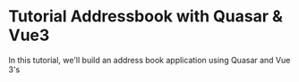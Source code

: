 # Tutorial Addressbook with Quasar & Vue3
In this tutorial, we'll build an address book application using Quasar and Vue 3's <script setup> syntax. This app will fetch contacts from a backend API, display them, and allow users to add new ones. Along the way, you'll learn about routing, components, state management with Pinia, and Axios for API calls.

## 1. Prerequisites
- Basic knowledge of Vue.js and JavaScript.
- Node.js installed on your system.
- Backend API ready to handle contacts (`name`, `email`, `phone`).

---

## 2. Setting Up Quasar

#### Install Quasar CLI
```bash
npm install -g @quasar/cli
```

#### Create a New Project
```bash
npm init quasar 
```
Follow the prompts to set up your project (choose Vue 3 and other defaults).

#### Start the Development Server
```bash
cd address-book-app
quasar dev
```

---

## 3. Setting Up Routing
In Quasar, routing is configured in `src/router/routes.js`.

Modify `routes.js`
Add routes for the main pages of the app:

```javascript
const routes = [
  {
    path: '/',
    component: () => import('layouts/MainLayout.vue'),
    children: [
      { path: '', component: () => import('pages/AddressBook.vue') },
      { path: '/add', component: () => import('pages/AddContact.vue') }
    ]
  }
];

export default routes;
```

---

## 4. Layout
In the Quasar Framework, Pages and Layouts are key components that structure the app, providing a clear separation of concerns and enabling flexibility.

#### 1. Layouts
- Purpose: Define the framework or skeleton of the app, such as the header, footer, sidebars, or navigation structure.
- Location: Found in the `src/layouts/` directory.
- Structure: Layouts contain slots for rendering pages and reusable components like headers or navigation drawers.
- Example: A common layout file like `MainLayout.vue` may look like this:

```javascript
<template>
  <q-layout view="lHh Lpr lFf">
    <!-- Header -->
    <q-header elevated>
      <q-toolbar>
        <q-btn flat icon="menu" @click="toggleDrawer" />
        <q-toolbar-title>My App</q-toolbar-title>
      </q-toolbar>
    </q-header>

    <!-- Sidebar -->
    <q-drawer show-if-above v-model="drawer" side="left">
      <q-list>
        <q-item clickable v-ripple to="/">
          <q-item-section>Home</q-item-section>
        </q-item>
        <q-item clickable v-ripple to="/add">
          <q-item-section>Add Contact</q-item-section>
        </q-item>
      </q-list>
    </q-drawer>

    <!-- Page Container -->
    <q-page-container>
      <router-view />
    </q-page-container>
  </q-layout>
</template>

<script setup>
import { ref } from 'vue';

const drawer = ref(false);
const toggleDrawer = () => (drawer.value = !drawer.value);
</script>
```

#### Key Points in the Example:
1. `<q-layout>`:
  - A root Quasar layout component. The view="lHh Lpr lFf" defines its structure:
    - lHh: Header, fixed position.
    - Lpr: Left drawer, responsive.
    - lFf: Footer, fixed.
2. `<q-header>`: A top navigation bar for branding or app-wide actions.
3. `<q-drawer>`: A sidebar component that can hold navigation or other controls.
4. `<router-view>`: A placeholder where the active page (from Vue Router) will render dynamically.
5. State Management:
- `drawer`: A reactive property controlling whether the sidebar is open.
- `toggleDrawer`: Toggles the drawer's visibility.

#### Routing Integration
Pages are connected to the layout through Vue Router. For example, in `src/router/routes.js`:

```javascript
export default [
  {
    path: '/',
    component: () => import('layouts/MainLayout.vue'),
    children: [
      { path: '', component: () => import('pages/Home.vue') },
      { path: 'add', component: () => import('pages/AddContact.vue') },
    ]
  }
];
```

- The `MainLayout` provides the overall structure.
- The `Home.vue` and `AddContact.vue` pages are rendered in the layout's `<router-view>` slot.

---

## 5. Pages in Quasar

In Quasar, pages represent the main content views that are displayed in the application based on the routing. Here's how you can create a functional Address Book page `(AddressBook.vue)` in Quasar, using the provided code as an example.

#### Address Book Page (`AddressBook.vue`)
The `AddressBook.vue` page is designed to:

1. Fetch a list of contacts from the backend.
2. Display these contacts in a list format.
3. Include a button to navigate to an "Add Contact" form.

```javascript
<template>
  <q-page padding>
    <!-- Add Contact Button -->
    <q-btn label="Add Contact" color="primary" @click="navigateToAdd" />

    <!-- Contacts List -->
    <q-list bordered padding>
      <q-item v-for="contact in contacts" :key="contact.id">
        <q-item-section>
          <div><strong>{{ contact.name }}</strong></div>
          <div>{{ contact.email }}</div>
          <div>{{ contact.phone }}</div>
        </q-item-section>
      </q-item>
    </q-list>
  </q-page>
</template>

<script setup>
import { ref, onMounted } from 'vue';
import { useContactsStore } from 'src/stores/contacts';
import { useRouter } from 'vue-router';

const router = useRouter(); // Access Vue Router for navigation
const store = useContactsStore(); // Access the Pinia store for contacts
const contacts = ref([]); // Local state to hold contacts

// Fetch contacts from the backend when the component mounts
const fetchContacts = async () => {
  await store.fetchContacts(); // Calls the Pinia action
  contacts.value = store.contacts; // Updates the local state
};

// Lifecycle hook to load data
onMounted(fetchContacts);

// Navigation function to redirect to the Add Contact page
const navigateToAdd = () => {
  router.push('/add');
};
</script>
```

## Vuex Store Setup

1. Install Vuex (if not already installed):
Run the following command to add Vuex to your project:
```bash
npm install vuex
```

2. Create the Vuex Store
Create the store in a file called `src/store/index.js`:

```javascript
import { createStore } from 'vuex';
import axios from 'axios';

// Define the Vuex store
const store = createStore({
  state: {
    contacts: [] // Holds the list of contacts
  },
  mutations: {
    SET_CONTACTS(state, contacts) {
      // Updates the state with fetched contacts
      state.contacts = contacts;
    },
    ADD_CONTACT(state, contact) {
      // Adds a new contact to the state
      state.contacts.push(contact);
    }
  },
  actions: {
    async fetchContacts({ commit }) {
      // Fetches contacts from the backend
      try {
        const response = await axios.get('https://your-backend-url.com/contacts');
        commit('SET_CONTACTS', response.data); // Updates the state with fetched data
      } catch (error) {
        console.error('Error fetching contacts:', error);
      }
    },
    async addContact({ commit }, contact) {
      // Adds a new contact to the backend and updates the state
      try {
        const response = await axios.post('https://your-backend-url.com/contacts', contact, {
          headers: { 'Content-Type': 'application/json' }
        });
        commit('ADD_CONTACT', response.data); // Adds the new contact to the state
      } catch (error) {
        console.error('Error adding contact:', error);
      }
    }
  },
  getters: {
    // Getter to retrieve contacts from the state
    allContacts(state) {
      return state.contacts;
    }
  }
});

export default store;
```

#### How It Works
1. State Management:

- The `state` in Vuex holds the `contacts` array, which is the central source of truth for contact data.
- The `SET_CONTACTS` mutation updates the state when data is fetched.

2. Actions and Mutations:

- The `fetchContacts` action fetches data from the backend using Axios and commits the `SET_CONTACTS` mutation to update the state.
- The `addContact` action sends a POST request to add a new contact and updates the state by committing the `ADD_CONTACT` mutation.

3. Component Integration:

- The `contacts` list in the component is a computed property linked to the Vuex store via the `allContacts` getter.
- On mounting the component, the `fetchContacts` action is dispatched to load data into the Vuex store.

4. Dynamic Rendering:

- The `q-item` elements are dynamically rendered using `v-for` based on the `contacts` array from the Vuex store.

5. Routing:

- The `navigateToAdd` function uses the Vue Router to navigate to the `/add` page for adding new contacts.

#### Benefits of This Approach
- Centralized State: Vuex ensures that the contact data is consistent across all components.
- Scalability: The app can easily handle additional features or data sources by expanding the store.
- Separation of Concerns: The component focuses only on the UI and delegates data fetching to Vuex actions.
This structure is clean, modular, and follows best practices for Vue 3 applications.

--- 


